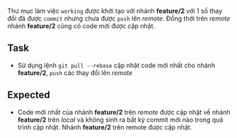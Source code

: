 Thư mục làm việc `working` được khởi tạo với nhánh **feature/2** với 1 số thay đổi đã được `commit` nhưng chưa được `push` lên *remote*.
Đồng thời trên *remote* nhánh **feature/2** cũng có code mới được cập nhật.

## Task
- Sử dụng lệnh `git pull --rebase` cập nhật code mới nhất cho nhánh **feature/2**, `push` các thay đổi lên *remote*

## Expected
- Code mới nhất của nhánh **feature/2** trên *remote* được cập nhật về nhánh **feature/2** trên *local* và không sinh ra bất kỳ commit mới nào trong quá trình cập nhật. Nhánh **feature/2** trên remote được cập nhật.
